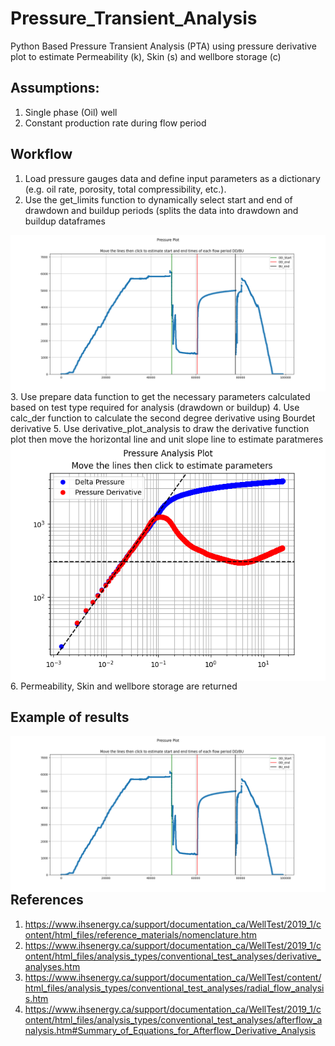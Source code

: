 # Pressure_Transient_Analysis
Python Based Pressure Transient Analysis (PTA) using pressure derivative plot to estimate Permeability (k), Skin (s) and wellbore storage (c)

## Assumptions:
1. Single phase (Oil) well
2. Constant production rate during flow period

## Workflow
1. Load pressure gauges data and define input parameters as a dictionary (e.g. oil rate, porosity, total compressibility, etc.).
2. Use the get_limits function to dynamically select start and end of drawdown and buildup periods (splits the data into drawdown and buildup dataframes
 <img align="left" width="1000" src="https://github.com/Yous3ry/Pressure_Transient_Analysis/blob/main/Pressure_Plot.png">
3. Use prepare data function to get the necessary parameters calculated based on test type required for analysis (drawdown or buildup)
4. Use calc_der function to calculate the second degree derivative using Bourdet derivative
5. Use derivative_plot_analysis to draw the derivative function plot then move the horizontal line and unit slope line to estimate paratmeres
<img align="left" width="1000" src="https://github.com/Yous3ry/Pressure_Transient_Analysis/blob/main/BU_Results.png">
6. Permeability, Skin and wellbore storage are returned

## Example of results
 <img align="left" width="1000" src="https://github.com/Yous3ry/Pressure_Transient_Analysis/blob/main/Pressure_Plot.png">
 

## References
1. https://www.ihsenergy.ca/support/documentation_ca/WellTest/2019_1/content/html_files/reference_materials/nomenclature.htm
2. https://www.ihsenergy.ca/support/documentation_ca/WellTest/2019_1/content/html_files/analysis_types/conventional_test_analyses/derivative_analyses.htm
3. https://www.ihsenergy.ca/support/documentation_ca/WellTest/content/html_files/analysis_types/conventional_test_analyses/radial_flow_analysis.htm
4. https://www.ihsenergy.ca/support/documentation_ca/WellTest/2019_1/content/html_files/analysis_types/conventional_test_analyses/afterflow_analysis.htm#Summary_of_Equations_for_Afterflow_Derivative_Analysis

